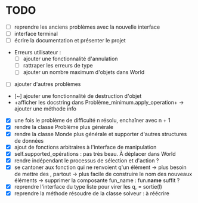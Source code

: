 # TODO
- [ ] reprendre les anciens problèmes avec la nouvelle interface
- [ ] interface terminal
- [ ] écrire la documentation et présenter le projet
- Erreurs utilisateur :
    - [ ] ajouter une fonctionnalité d'annulation
    - [ ] rattraper les erreurs de type
	- [ ] ajouter un nombre maximum d'objets dans World
- [ ] ajouter d'autres problèmes

- [~] ajouter une fonctionnalité de destruction d'objet
- +afficher les docstring dans Problème_minimum.apply_operation+
  -> ajouter une méthode info
- [X] une fois le problème de difficulté n résolu, enchaîner avec n + 1
- [X] rendre la classe Problème plus générale
- [X] rendre la classe Monde plus générale et supporter d'autres structures de données 
- [X] ajout de fonctions arbitraires à l'interface de manipulation
- [X] self.supported_opérations : pas très beau. À déplacer dans World
- [X] rendre indépendant le processus de sélection et d'action ?
- [X] se cantoner aux fonction qui ne renvoient q'un élément
-> plus besoin de mettre des , partout
-> plus facile de construire le nom des nouveaux éléments
-> supprimer la composante fun_name : fun.__name__ suffit ?
- [X] reprendre l'interface du type liste pour virer les q, = sortie(l)
- [X] reprendre la méthode résoudre de la classe solveur : à réécrire
